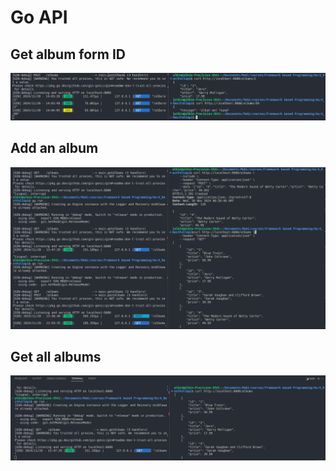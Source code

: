 # Go API

## Get album form ID
![plot](./screen_appli/API_get_Id.png)

## Add an album
![plot](./screen_appli/API_Post.png)

## Get all albums
![plot](./screen_appli/API_get.png)